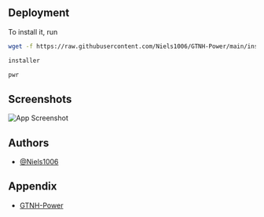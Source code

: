 
## Deployment

To install it, run

```bash
wget -f https://raw.githubusercontent.com/Niels1006/GTNH-Power/main/installer.lua
```
```bash
installer
```
```bash
pwr
```



## Screenshots

![App Screenshot](https://i.imgur.com/dXUTW4C.png)


## Authors

- [@Niels1006](https://www.github.com/niels1006)


## Appendix

- [GTNH-Power](https://github.com/NeroOneTrueKing/GTNH-Power)

